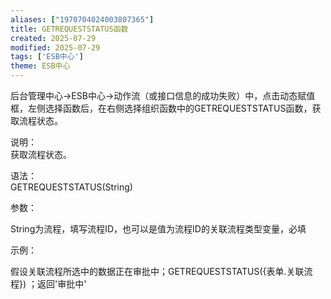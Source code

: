 ```yaml
---
aliases: ["1970704024003807365"]
title: GETREQUESTSTATUS函数
created: 2025-07-29
modified: 2025-07-29
tags: ['ESB中心']
theme: ESB中心
---
```


后台管理中心->ESB中心->动作流（或接口信息的成功失败）中，点击动态赋值框，左侧选择函数后，在右侧选择组织函数中的GETREQUESTSTATUS函数，获取流程状态。

说明：  
获取流程状态。

语法：  
GETREQUESTSTATUS(String)

参数：

String为流程，填写流程ID，也可以是值为流程ID的关联流程类型变量，必填

示例：

假设关联流程所选中的数据正在审批中；GETREQUESTSTATUS({表单.关联流程}) ；返回'审批中'